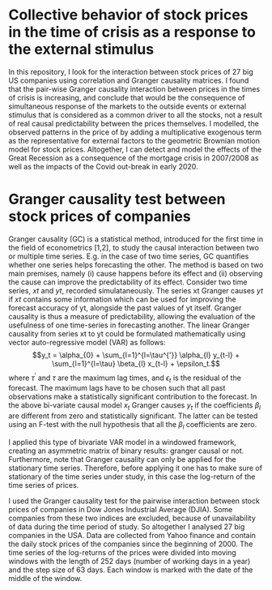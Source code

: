 # Collective behavior of stock prices in the time of crisis as a response to the external stimulus
In this repository, I look for the interaction between stock prices of 27 big US companies using correlation and Granger causality matrices. I found that the pair-wise Granger causality interaction between prices in the times of crisis is increasing, and conclude that would be the consequence of simultaneous response of the markets to the outside events or external stimulus that is considered as a common driver to all the stocks, not a result of real causal predictability between the prices themselves. I modelled, the observed patterns in the price of by adding a multiplicative exogenous term as the representative for external factors to the geometric Brownian motion model for stock prices. Altogether, I can detect and model the effects of the Great Recession as a consequence of the mortgage crisis in 2007/2008 as well as the impacts of the Covid out-break in early 2020.

# Granger causality test between stock prices of companies
Granger causality (GC) is a statistical method, introduced for the first time in the field of econometrics [1,2], to study the causal interaction between two or multiple time series. E.g. in the case of two time series, GC quantifies whether one series helps forecasting the other. The method is based on two main premises, namely (i) cause happens before its effect and (ii) observing the cause can improve the predictability of its effect. Consider two time series, $xt$ and $yt$, recorded simulataneously. The series xt Granger causes $yt$ if $xt$ contains some information which can be used for improving the forecast accuracy of yt, alongside the past values of yt itself. Granger causality is thus a measure of predictability, allowing the evaluation of the usefulness of one time-series in forecasting another. The linear Granger causality from series xt to yt could be formulated mathematically using vector auto-regressive model (VAR) as follows: 
$$y_t = \alpha_{0} + \sum_{l=1}^{l=\tau^{'}} \alpha_{l} y_{t-l} + \sum_{l=1}^{l=\tau} \beta_{l} x_{t-l} + \epsilon_t.$$
where $\tau^{'}$ and $\tau$ are the maximum lag times, and $\epsilon_t$ is the residual of the forecast.
The maximum lags have to be chosen such that all past observations make a statistically significant contribution to the forecast.
In the above bi-variate causal model ${x_{t}}$ Granger causes ${y_{t}}$ if the coefficients $\beta_{l}$ are different from zero and statistically significant. The latter can be tested using an F-test with the null hypothesis that all the $\beta_{l}$ coefficients are zero. 

I applied this type of bivariate VAR model in a windowed framework, creating an asymmetric matrix of binary results: granger causal or not. Furthermore, note that Granger causality can only be applied for the stationary time series. Therefore, before applying it one has to make sure of stationary of the time series under study, in this case the log-return of the time series of prices. 

I used the Granger causality test for the pairwise interaction between stock prices of companies in Dow Jones Industrial Average (DJIA). Some companies from these two indices are excluded, because of unavailability of data during the time period of study. So altogether I analysed 27 big companies in the USA. Data are collected from Yahoo finance and contain the daily stock prices of the companies since the beginning of 2000. The time series of the log-returns of the prices were divided into moving windows with the length of 252 days (number of working days in a year) and the step size of 63 days. Each window is marked with the date of the middle of the window.

